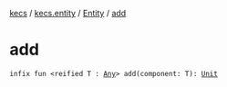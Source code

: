 [kecs](../../index.md) / [kecs.entity](../index.md) / [Entity](index.md) / [add](./add.md)

# add

`infix fun <reified T : `[`Any`](https://kotlinlang.org/api/latest/jvm/stdlib/kotlin/-any/index.html)`> add(component: T): `[`Unit`](https://kotlinlang.org/api/latest/jvm/stdlib/kotlin/-unit/index.html)
